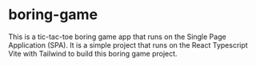 # boring-game

This is a tic-tac-toe boring game app that runs on the Single Page Application (SPA). It is a simple project that runs on the React Typescript Vite with Tailwind to build this boring game project.
